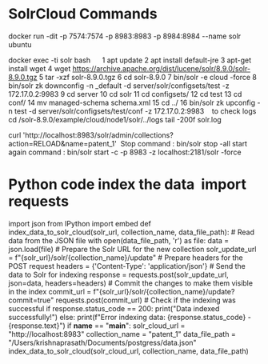 # SolrCloud Commands

docker run -dit -p 7574:7574 -p 8983:8983 -p 8984:8984 --name solr ubuntu

 docker exec -ti solr bash 
    1  apt update
    2  apt install default-jre
    3  apt-get install wget
    4  wget https://archive.apache.org/dist/lucene/solr/8.9.0/solr-8.9.0.tgz
    5  tar -xzf solr-8.9.0.tgz
    6  cd solr-8.9.0
    7  bin/solr -e cloud -force
    8  bin/solr zk downconfig -n _default -d server/solr/configsets/test -z 172.17.0.2:9983
    9  cd server
   10  cd solr
   11  cd configsets/
   12  cd test
   13  cd conf/
   14  mv managed-schema schema.xml
   15  cd ../
   16  bin/solr zk upconfig -n test -d server/solr/configsets/test/conf -z 172.17.0.2:9983     
to check logs  
cd /solr-8.9.0/example/cloud/node1/solr/../logs
tail -200f solr.log

curl 'http://localhost:8983/solr/admin/collections?action=RELOAD&name=patent_1'  Stop command : bin/solr stop -all start again command : bin/solr start -c -p 8983 -z localhost:2181/solr -force


# Python code index the data  import requests

import json
from IPython import embed
def index_data_to_solr_cloud(solr_url, collection_name, data_file_path):
    # Read data from the JSON file
    with open(data_file_path, 'r') as file:
        data = json.load(file)
    # Prepare the Solr URL for the new collection
    solr_update_url = f"{solr_url}/solr/{collection_name}/update"
    # Prepare headers for the POST request
    headers = {'Content-Type': 'application/json'}
    # Send the data to Solr for indexing
    response = requests.post(solr_update_url, json=data, headers=headers)
    # Commit the changes to make them visible in the index
    commit_url = f"{solr_url}/solr/{collection_name}/update?commit=true"
    requests.post(commit_url)
    # Check if the indexing was successful
    if response.status_code == 200:
        print("Data indexed successfully!")
    else:
        print(f"Error indexing data: {response.status_code} - {response.text}")
if __name__ == "__main__":
    solr_cloud_url = "http://localhost:8983"
    collection_name = "patent_1"
    data_file_path = "/Users/krishnaprasath/Documents/postgress/data.json"
    index_data_to_solr_cloud(solr_cloud_url, collection_name, data_file_path)
  

